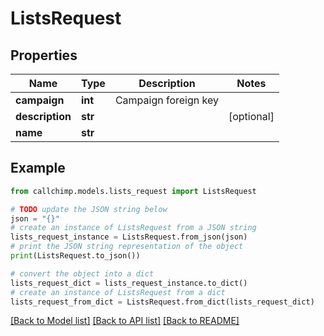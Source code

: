 # ListsRequest


## Properties

Name | Type | Description | Notes
------------ | ------------- | ------------- | -------------
**campaign** | **int** | Campaign foreign key | 
**description** | **str** |  | [optional] 
**name** | **str** |  | 

## Example

```python
from callchimp.models.lists_request import ListsRequest

# TODO update the JSON string below
json = "{}"
# create an instance of ListsRequest from a JSON string
lists_request_instance = ListsRequest.from_json(json)
# print the JSON string representation of the object
print(ListsRequest.to_json())

# convert the object into a dict
lists_request_dict = lists_request_instance.to_dict()
# create an instance of ListsRequest from a dict
lists_request_from_dict = ListsRequest.from_dict(lists_request_dict)
```
[[Back to Model list]](../README.md#documentation-for-models) [[Back to API list]](../README.md#documentation-for-api-endpoints) [[Back to README]](../README.md)


